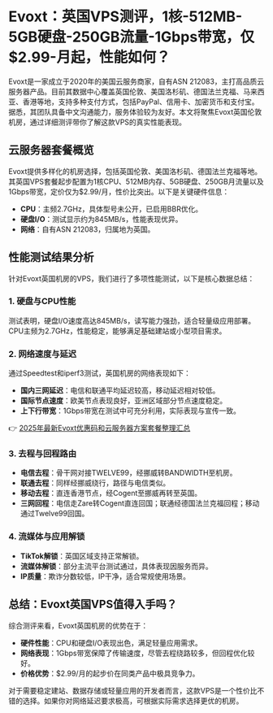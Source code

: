 # Evoxt：英国VPS测评，1核-512MB-5GB硬盘-250GB流量-1Gbps带宽，仅$2.99-月起，性能如何？

Evoxt是一家成立于2020年的美国云服务商家，自有ASN 212083，主打高品质云服务器产品。目前其数据中心覆盖英国伦敦、美国洛杉矶、德国法兰克福、马来西亚、香港等地，支持多种支付方式，包括PayPal、信用卡、加密货币和支付宝。据悉，其团队具备中文沟通能力，服务体验较为友好。本文将聚焦Evoxt英国伦敦机房，通过详细测评带你了解这款VPS的真实性能表现。

## 云服务器套餐概览

Evoxt提供多样化的机房选择，包括英国伦敦、美国洛杉矶、德国法兰克福等地。其英国VPS套餐起步配置为1核CPU、512MB内存、5GB硬盘、250GB月流量以及1Gbps带宽，定价仅为$2.99/月，性价比突出。以下是关键硬件信息：

- **CPU**：主频2.7GHz，具体型号未公开，已启用BBR优化。
- **硬盘I/O**：测试显示约为845MB/s，性能表现优异。
- **网络**：自有ASN 212083，归属地为英国。

## 性能测试结果分析

针对Evoxt英国机房的VPS，我们进行了多项性能测试，以下是核心数据总结：

### 1. 硬盘与CPU性能
测试表明，硬盘I/O速度高达845MB/s，读写能力强劲，适合轻量级应用部署。CPU主频为2.7GHz，性能稳定，能够满足基础建站或小型项目需求。

### 2. 网络速度与延迟
通过Speedtest和iperf3测试，英国机房的网络表现如下：
- **国内三网延迟**：电信和联通平均延迟较高，移动延迟相对较低。
- **国际节点速度**：欧美节点表现良好，亚洲区域部分节点速度稳定。
- **上下行带宽**：1Gbps带宽在测试中可充分利用，实际表现与宣传一致。

👉 [2025年最新Evoxt优惠码和云服务器方案套餐整理汇总](https://bit.ly/evoxt)

### 3. 去程与回程路由
- **电信去程**：骨干网对接TWELVE99，经挪威转BANDWIDTH至机房。
- **联通去程**：同样经挪威绕行，路径与电信类似。
- **移动去程**：直连香港节点，经Cogent至挪威再转至英国。
- **三网回程**：电信走Zare转Cogent直连回国；联通经德国法兰克福回程；移动通过Twelve99回国。

### 4. 流媒体与应用解锁
- **TikTok解锁**：英国区域支持正常解锁。
- **流媒体解锁**：部分主流平台测试通过，具体表现因服务而异。
- **IP质量**：欺诈分数较低，IP干净，适合常规使用场景。

## 总结：Evoxt英国VPS值得入手吗？

综合测评来看，Evoxt英国机房的优势在于：
- **硬件性能**：CPU和硬盘I/O表现出色，满足轻量应用需求。
- **网络表现**：1Gbps带宽保障了传输速度，尽管去程绕路较多，但回程优化较好。
- **价格优势**：$2.99/月的起步价在同类产品中极具竞争力。

对于需要稳定建站、数据存储或轻量应用的开发者而言，这款VPS是一个性价比不错的选择。如果你对网络延迟要求极高，可根据实际需求选择更优的机房。